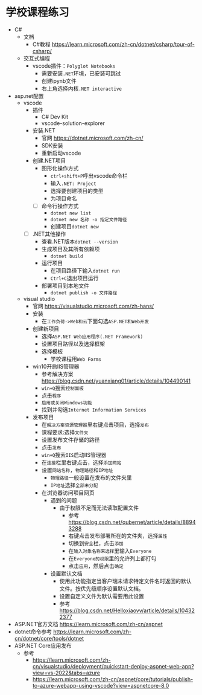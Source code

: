 # 学校课程练习
* C#
  * 文档
    * C#教程 https://learn.microsoft.com/zh-cn/dotnet/csharp/tour-of-csharp/
  * 交互式编程
    * vscode插件：`Polyglot Notebooks`
      * 需要安装`.NET`环境，已安装可跳过
      * 创建ipynb文件
      * 右上角选择内核`.NET interactive`
* asp.net配置
  * vscode
    * 插件
      * C# Dev Kit
      * vscode-solution-explorer
    * 安装.NET
      * 官网 https://dotnet.microsoft.com/zh-cn/
      * SDK安装
      * 重新启动vscode
    * 创建.NET项目
      * 图形化操作方式
        * `ctrl+shift+P`呼出vscode命令栏
        * 输入`.NET: Project`
        * 选择要创建项目的类型
        * 为项目命名
      * [ ] 命令行操作方式
        * `dotnet new list`
        * `dotnet new 名称 -o 指定文件路径`
        * 创建项目`dotnet new`
    * [ ] .NET其他操作
      * 查看.NET版本`dotnet --version`
      * 生成项目及其所有依赖项
        * `dotnet build`
      * 运行项目
        * 在项目路径下输入`dotnet run`
        * `Ctrl+C`退出项目运行
      * 部署项目到本地文件
        * `dotnet publish -o 文件路径`
  * visual studio
    * 官网 https://visualstudio.microsoft.com/zh-hans/
    * 安装
      * 在`工作负荷->Web和云`下面勾选`ASP.NET和Web开发`
    * 创建新项目
      * 选择`ASP.NET Web应用程序(.NET Framework)`
      * 设置项目路径以及选择框架
      * 选择模板
        * 学校课程用`Web Forms`
    * win10开启IIS管理器
      * 参考解决方案 https://blog.csdn.net/yuanxiang01/article/details/104490141
      * `win+Q`搜索`控制面板`
      * 点击`程序`
      * `启用或关闭Windows功能`
      * 找到并勾选`Internet Information Services`
    * 发布项目
      * 在`解决方案资源管理器`里右键点击项目，选择`发布`
      * 课程要求:选择`文件夹`
      * 设置发布文件存储的路径
      * 点击`发布`
      * `win+Q`搜索`IIS`启动IIS管理器
      * 在`连接`栏里右键点击，选择`添加网站`
      * 设置`网站名称`，`物理路径`和`IP地址`
        * `物理路径`一般设置在发布的文件夹里
        * `IP地址`选择`全部未分配`
      * 在浏览器访问项目网页
        * 遇到的问题
          * 由于权限不足而无法读取配置文件
            * 参考 https://blog.csdn.net/qubernet/article/details/88943288
            * 右键点击发布部署所在的文件夹，选择`属性`
            * 切换到`安全`栏，点击`添加`
            * 在`输入对象名称来选择`里输入`Everyone`
            * 在`Everyone的权限`里的允许列上都打勾
            * 点击`应用`，然后点击`确定`
        * 设置默认文档
          * 使用此功能指定当客户瑞未请求特定文件名时返回的默认文件。按优先级顺序设置默认文档。
          * 设置自定义文件为默认需要用此设置
          * 参考 https://blog.csdn.net/Helloxiaovv/article/details/104322377
* ASP.NET官方文档 https://learn.microsoft.com/zh-cn/aspnet
* dotnet命令参考 https://learn.microsoft.com/zh-cn/dotnet/core/tools/dotnet
* ASP.NET Core应用发布
  * 参考
    * https://learn.microsoft.com/zh-cn/visualstudio/deployment/quickstart-deploy-aspnet-web-app?view=vs-2022&tabs=azure
    * https://learn.microsoft.com/zh-cn/aspnet/core/tutorials/publish-to-azure-webapp-using-vscode?view=aspnetcore-8.0
